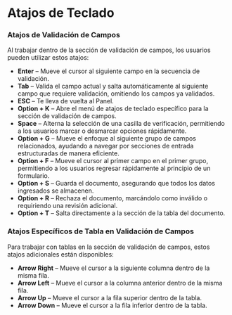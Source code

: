 # Atajos de Teclado

### Atajos de Validación de Campos

Al trabajar dentro de la sección de validación de campos, los usuarios pueden utilizar estos atajos:

* **Enter** – Mueve el cursor al siguiente campo en la secuencia de validación.
* **Tab** – Valida el campo actual y salta automáticamente al siguiente campo que requiere validación, omitiendo los campos ya validados.
* **ESC** – Te lleva de vuelta al Panel.
* **Option + K** – Abre el menú de atajos de teclado específico para la sección de validación de campos.
* **Space** – Alterna la selección de una casilla de verificación, permitiendo a los usuarios marcar o desmarcar opciones rápidamente.
* **Option + G** – Mueve el enfoque al siguiente grupo de campos relacionados, ayudando a navegar por secciones de entrada estructuradas de manera eficiente.
* **Option + F** – Mueve el cursor al primer campo en el primer grupo, permitiendo a los usuarios regresar rápidamente al principio de un formulario.
* **Option + S** – Guarda el documento, asegurando que todos los datos ingresados se almacenen.
* **Option + R** – Rechaza el documento, marcándolo como inválido o requiriendo una revisión adicional.
* **Option + T** – Salta directamente a la sección de la tabla del documento.

### Atajos Específicos de Tabla en Validación de Campos

Para trabajar con tablas en la sección de validación de campos, estos atajos adicionales están disponibles:

* **Arrow Right** – Mueve el cursor a la siguiente columna dentro de la misma fila.
* **Arrow Left** – Mueve el cursor a la columna anterior dentro de la misma fila.
* **Arrow Up** – Mueve el cursor a la fila superior dentro de la tabla.
* **Arrow Down** – Mueve el cursor a la fila inferior dentro de la tabla.
